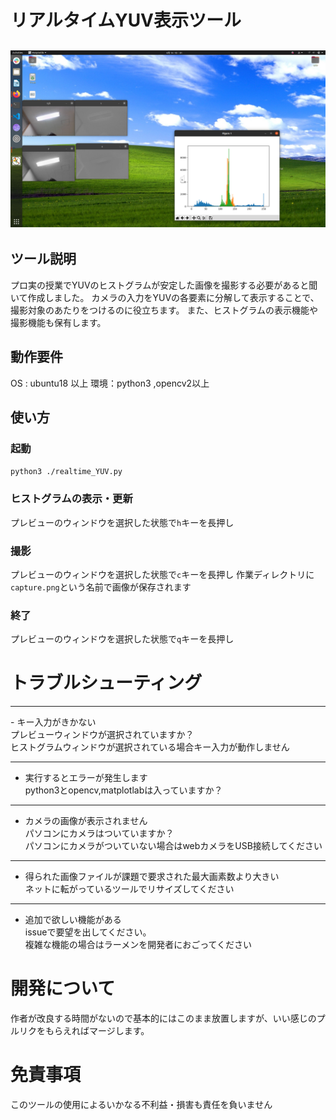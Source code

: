 # リアルタイムYUV表示ツール

## ![screenshot](./screenshot.png)

## ツール説明

プロ実の授業でYUVのヒストグラムが安定した画像を撮影する必要があると聞いて作成しました。
カメラの入力をYUVの各要素に分解して表示することで、撮影対象のあたりをつけるのに役立ちます。
また、ヒストグラムの表示機能や撮影機能も保有します。
## 動作要件

OS : ubuntu18 以上
環境：python3 ,opencv2以上

## 使い方
### 起動
`python3 ./realtime_YUV.py`
### ヒストグラムの表示・更新
プレビューのウィンドウを選択した状態で`h`キーを長押し
### 撮影
プレビューのウィンドウを選択した状態で`c`キーを長押し
作業ディレクトリに`capture.png`という名前で画像が保存されます
### 終了
プレビューのウィンドウを選択した状態で`q`キーを長押し
# トラブルシューティング
<hr>
- キー入力がきかない
<br>プレビューウィンドウが選択されていますか？
<br>ヒストグラムウィンドウが選択されている場合キー入力が動作しません
<hr>

- 実行するとエラーが発生します
<br>python3とopencv,matplotlabは入っていますか？
<hr>

- カメラの画像が表示されません
<br>パソコンにカメラはついていますか？
<br>パソコンにカメラがついていない場合はwebカメラをUSB接続してください
<hr>

- 得られた画像ファイルが課題で要求された最大画素数より大きい
<br>ネットに転がっているツールでリサイズしてください
<hr>

- 追加で欲しい機能がある
<br>issueで要望を出してください。
<br>複雑な機能の場合はラーメンを開発者におごってください


# 開発について
作者が改良する時間がないので基本的にはこのまま放置しますが、いい感じのプルリクをもらえればマージします。
# 免責事項
このツールの使用によるいかなる不利益・損害も責任を負いません